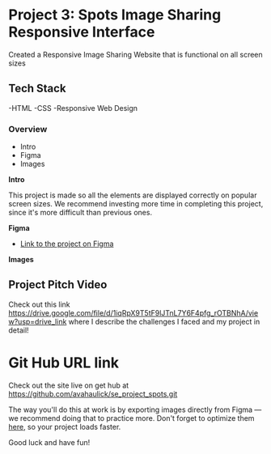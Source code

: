 # Project 3: Spots Image Sharing Responsive Interface

Created a Responsive Image Sharing Website that is functional on all screen sizes

## Tech Stack

-HTML
-CSS
-Responsive Web Design

### Overview

- Intro
- Figma
- Images

**Intro**

This project is made so all the elements are displayed correctly on popular screen sizes. We recommend investing more time in completing this project, since it's more difficult than previous ones.

**Figma**

- [Link to the project on Figma](https://www.figma.com/file/BBNm2bC3lj8QQMHlnqRsga/Sprint-3-Project-%E2%80%94-Spots?type=design&node-id=2%3A60&mode=design&t=afgNFybdorZO6cQo-1)

**Images**

## Project Pitch Video

Check out this link https://drive.google.com/file/d/1iqRpX9T5tF9lJTnL7Y6F4pfg_rOTBNhA/view?usp=drive_link where I describe the challenges I faced and my project in detail!

# Git Hub URL link

Check out the site live on get hub at https://github.com/avahaulick/se_project_spots.git

The way you'll do this at work is by exporting images directly from Figma — we recommend doing that to practice more. Don't forget to optimize them [here](https://tinypng.com/), so your project loads faster.

Good luck and have fun!
